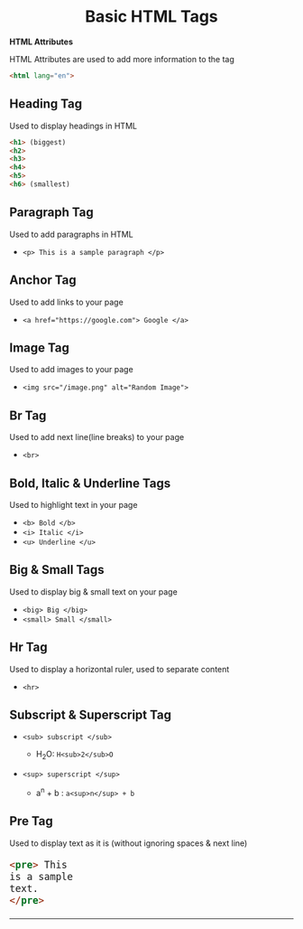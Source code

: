 
# <h1 align="center">Basic HTML Tags

**HTML Attributes**

 HTML Attributes are used to add more information to the tag

```html
<html lang="en">
```
## Heading Tag

Used to display headings in HTML

```html
<h1> (biggest)
<h2>
<h3>
<h4>
<h5>
<h6> (smallest)
```

## Paragraph Tag

Used to add paragraphs in HTML

* `<p> This is a sample paragraph </p>`

## Anchor Tag

Used to add links to your page
* `<a href="https://google.com"> Google </a>`

## Image Tag
Used to add images to your page

* `<img src="/image.png" alt="Random Image">`

## Br Tag

Used to add next line(line breaks) to your page

* `<br>`

## Bold, Italic & Underline Tags

Used to highlight text in your page

* `<b> Bold </b>`
* `<i> Italic </i>`
* `<u> Underline </u>`

## Big & Small Tags

Used to display big & small text on your page

* `<big> Big </big>`
* `<small> Small </small>`

## Hr Tag

Used to display a horizontal ruler, used to separate content

* `<hr>`

## Subscript & Superscript Tag

* `<sub> subscript </sub>`
  * H<sub>2</sub>O: `H<sub>2</sub>O`

* `<sup> superscript </sup>`
  * a<sup>n</sup> + b : `a<sup>n</sup> + b`

## Pre Tag

Used to display text as it is (without ignoring spaces & next line)
<div style="font-size:20px;">

```html
<pre> This
is a sample
text.
</pre>
```

</div>

---
